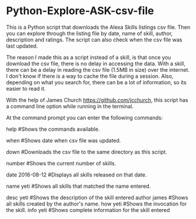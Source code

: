 # Python-Explore-ASK-csv-file

This is a Python script that downloads the Alexa Skills listings csv file.  Then you can explore through the listing file by date, name of skill, author, description and ratings.  The script can also check when the csv file was last updated.

The reason I made this as a script instead of a skill, is that once you download the csv file, there is no delay in accessing the data.  With a skill, there can be a delay in reading the csv file (1.5MB in size) over the internet.  I don't know if there is a way to cache the file during a session.  Also, depending on what you search for, there can be a lot of information, so its easier to read it.

With the help of James Church https://github.com/jcchurch, this script has a command line option while running in the terminal.

At the command prompt you can enter the following commands:

help #Shows the commands available.

when #Shows date when csv file was updated.

down #Downloads the csv file to the same directory as this script.

number #Shows the current number of skills.

date 2016-08-12 #Displays all skills released on that date.

name yeti #Shows all skills that matched the name entered.

desc yeti #Shows the description of the skill entered
author james #Shows all skills created by the author's name.
how yeti #Shows the invocation for the skill.
info yeti #Shows complete information for the skill entered


